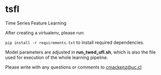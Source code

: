 # tsfl
Time Series Feature Learning

After creating a virtualenv, please run:

<code>pip install -r requirements.txt</code> to install required dependencies.

Model parameters are adjusted in <b>run_twed_ufl.sh</b>, which is also the file used for execution of the whole learning pipeline.

Please write with any questions or comments to cmackenz@uc.cl
